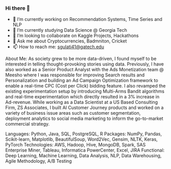 ### Hi there 👋 


- 🔭 I’m currently working on Recommendation Systems, Time Series and NLP
- 🌱 I’m currently studying Data Science @ Georgia Tech 
- 👯 I’m looking to collaborate on Kaggle Projects, Hackathons
- 💬 Ask me about Cryptocurrencies, Badmniton, Cricket 
- 📫 How to reach me: sgulati41@gatech.edu

About Me: 
As society grew to be more data-driven, I found myself to be interested in telling thought-provoking stories using data.  Previously, I have also worked as a Senior Product Analyst with the Ads Monetization team @ Meesho where I was responsible for improving Search results and Personalization and building an Ad Campaign Optimization framework to enable a real-time CPC (Cost per Click) bidding feature. I also revamped the existing experimentation setup by introducing Multi-Arms Bandit algorithms and real-time experimentation which directly resulted in a 3% increase in Ad-revenue. While working as a Data Scientist at a US Based Consulting Firm, ZS Associates, I built AI Customer Journey products and worked on a variety of business issue areas such as customer segmentation, deployment analytics to social media marketing to inform the go-to-market commercial strategy.

Languages: Python, Java, SQL, PostgreSQL, R
Packages: NumPy, Pandas, Scikit-learn, Matplotlib, BeautifulSoup, Word2Vec, Gensim, NLTK, Keras, PyTorch 
Technologies: AWS, Hadoop, Hive, MongoDB, Spark, SAS Enterprise Miner, Tableau, Informatica PowerCenter, Excel, JIRA
Functional: Deep Learning, Machine Learning, Data Analysis, NLP, Data Warehousing, Agile Methodology, A/B Testing

<!--
**samaksh97/samaksh97** is a ✨ _special_ ✨ repository because its `README.md` (this file) appears on your GitHub profile.

Here are some ideas to get you started:

- 🔭 I’m currently working on ...
- 🌱 I’m currently learning ...
- 👯 I’m looking to collaborate on ...
- 🤔 I’m looking for help with ...
- 💬 Ask me about ...
- 📫 How to reach me: ...
- 😄 Pronouns: ...
- ⚡ Fun fact: ...
-->
